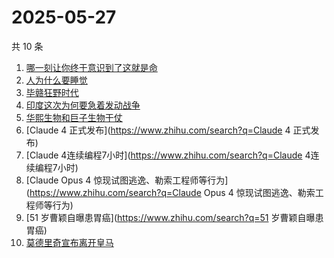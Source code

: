 # 2025-05-27

共 10 条

<!-- BEGIN -->
<!-- 最后更新时间 Tue May 27 2025 02:11:42 GMT+0800 (China Standard Time) -->

1. [哪一刻让你终于意识到了这就是命](https://www.zhihu.com/search?q=哪一刻让你终于意识到了这就是命)
1. [人为什么要睡觉](https://www.zhihu.com/search?q=人为什么要睡觉)
1. [毕赣狂野时代](https://www.zhihu.com/search?q=毕赣狂野时代)
1. [印度这次为何要急着发动战争](https://www.zhihu.com/search?q=印度这次为何要急着发动战争)
1. [华熙生物和巨子生物干仗](https://www.zhihu.com/search?q=华熙生物和巨子生物干仗)
1. [Claude 4 正式发布](https://www.zhihu.com/search?q=Claude 4 正式发布)
1. [Claude 4连续编程7小时](https://www.zhihu.com/search?q=Claude 4连续编程7小时)
1. [Claude Opus 4
   惊现试图逃逸、勒索工程师等行为](https://www.zhihu.com/search?q=Claude Opus 4
   惊现试图逃逸、勒索工程师等行为)
1. [51 岁曹颖自曝患胃癌](https://www.zhihu.com/search?q=51 岁曹颖自曝患胃癌)
1. [莫德里奇宣布离开皇马](https://www.zhihu.com/search?q=莫德里奇宣布离开皇马)

<!-- END -->
